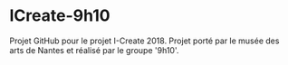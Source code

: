 # ICreate-9h10
Projet GitHub pour le projet I-Create 2018. Projet porté par le musée des arts de Nantes et réalisé par le groupe '9h10'.

